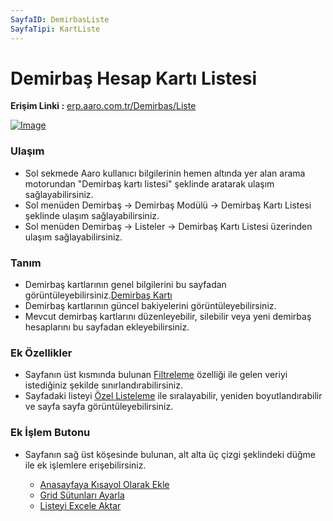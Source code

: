 ```yaml
---
SayfaID: DemirbasListe
SayfaTipi: KartListe
---
```


# Demirbaş Hesap Kartı Listesi

**Erişim Linki :** [erp.aaro.com.tr/Demirbas/Liste](erp.aaro.com.tr/Demirbas/Liste)

[![Image](https://i.hizliresim.com/k4340zq.png)](https://hizliresim.com/k4340zq)
### Ulaşım 

- Sol sekmede Aaro kullanıcı bilgilerinin hemen altında yer alan arama motorundan "Demirbaş kartı listesi" şeklinde aratarak ulaşım sağlayabilirsiniz.
- Sol menüden Demirbaş -> Demirbaş Modülü -> Demirbaş Kartı Listesi şeklinde ulaşım sağlayabilirsiniz. 
- Sol menüden Demirbaş -> Listeler -> Demirbaş Kartı Listesi üzerinden ulaşım sağlayabilirsiniz.

### Tanım 

- Demirbaş kartlarının genel bilgilerini bu sayfadan görüntüleyebilirsiniz.[Demirbaş Kartı](../Demirbas/DemirbasKarti.md)
- Demirbaş kartlarının güncel bakiyelerini görüntüleyebilirsiniz.
- Mevcut demirbaş kartlarını düzenleyebilir, silebilir veya yeni demirbaş hesaplarını bu sayfadan ekleyebilirsiniz.

### Ek Özellikler 

- Sayfanın üst kısmında bulunan [Filtreleme](../TemelOzellikler/SayfaKisitlari.md) özelliği ile gelen veriyi istediğiniz şekilde sınırlandırabilirsiniz.
- Sayfadaki listeyi [Özel Listeleme](../TemelOzellikler/ListeNesnesi.md) ile sıralayabilir, yeniden boyutlandırabilir ve sayfa sayfa görüntüleyebilirsiniz.


### Ek İşlem Butonu

- Sayfanın sağ üst köşesinde bulunan, alt alta üç çizgi şeklindeki düğme ile ek işlemlere erişebilirsiniz.








	- [Anasayfaya Kısayol Olarak Ekle](../TemelOzellikler/KisaYollaraEkleme.md)
	- [Grid Sütunları Ayarla](../TemelOzellikler/GridSutunAyarlari.md)
	- [Listeyi Excele Aktar](../TemelOzellikler/ListeyiExceleAktar.md)




